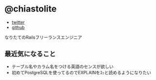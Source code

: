@chiastolite
====

* [twitter](https://twitter.com/chiastolite)
* [github](https://github.com/chiastolite)

なりたてのRailsフリーランスエンジニア

最近気になること
---

* テーブル名やカラム名をつける英語のセンスが欲しい
* 初めてPostgreSQLを使ってるのでEXPLAINをｽｯと読めるようになりたい
